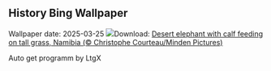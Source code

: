 ## History Bing Wallpaper
Wallpaper date: 2025-03-25
![](https://www.bing.com/th?id=OHR.ElephantGrass_EN-US1398774650_UHD.jpg&w=1000)Download: [Desert elephant with calf feeding on tall grass, Namibia (© Christophe Courteau/Minden Pictures)](https://www.bing.com/th?id=OHR.ElephantGrass_EN-US1398774650_UHD.jpg)

Auto get programm by LtgX
